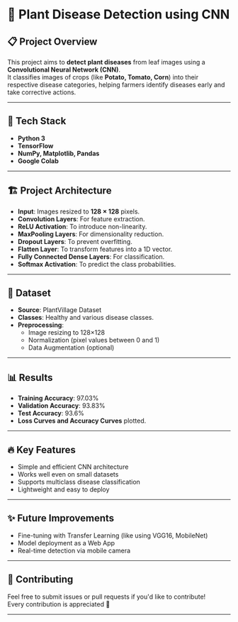 # 🌿 Plant Disease Detection using CNN

## 📋 Project Overview

This project aims to **detect plant diseases** from leaf images using a **Convolutional Neural Network (CNN)**.  
It classifies images of crops (like **Potato, Tomato, Corn**) into their respective disease categories, helping farmers identify diseases early and take corrective actions.

---

## 🚀 Tech Stack

- **Python 3**
- **TensorFlow**
- **NumPy, Matplotlib, Pandas**
- **Google Colab**

---

## 🏗️ Project Architecture

- **Input**: Images resized to **128 × 128** pixels.
- **Convolution Layers**: For feature extraction.
- **ReLU Activation**: To introduce non-linearity.
- **MaxPooling Layers**: For dimensionality reduction.
- **Dropout Layers**: To prevent overfitting.
- **Flatten Layer**: To transform features into a 1D vector.
- **Fully Connected Dense Layers**: For classification.
- **Softmax Activation**: To predict the class probabilities.

---

## 📁 Dataset

- **Source**: PlantVillage Dataset
- **Classes**: Healthy and various disease classes.
- **Preprocessing**:  
  - Image resizing to 128×128
  - Normalization (pixel values between 0 and 1)
  - Data Augmentation (optional)

---
## 📊 Results

- **Training Accuracy**: 97.03%
- **Validation Accuracy**: 93.83%
- **Test Accuracy**: 93.6%
- **Loss Curves and Accuracy Curves** plotted.

---

## 🔥 Key Features

- Simple and efficient CNN architecture
- Works well even on small datasets
- Supports multiclass disease classification
- Lightweight and easy to deploy

---

## ✨ Future Improvements

- Fine-tuning with Transfer Learning (like using VGG16, MobileNet)
- Model deployment as a Web App
- Real-time detection via mobile camera

---

## 🤝 Contributing

Feel free to submit issues or pull requests if you'd like to contribute!  
Every contribution is appreciated 💖

---
